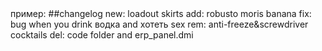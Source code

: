<!-- Привет. Это правила создания pull request в foxwhale. Для описания своего ПРа(желательно делать драфт) используй следующие слова и никакие более: new, add, fix, rem, del
пояснения: 
new - что-то новое(изменённое старое). Не подразумевает добавления новых файлов/спрайтов и т.д
add - полноценное введение чего либо. Может подразумевать создание новых файлов, спрайтов, нового контента. Например, добавление нового напитка со своим спрайтом может считаться add
fix - исправление бага/недоработки, оптимизация кода
rem - удаление какого либо кода/спрайта, изменения карт с выпиливанием чего-то и т.д
del - удаление файла--!>

пример:

##changelog
new: loadout skirts
add: robusto moris banana
fix: bug when you drink водка and хотеть sex
rem: anti-freeze&screwdriver cocktails
del: code folder and erp_panel.dmi